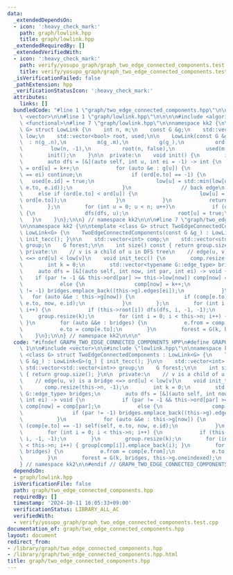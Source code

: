 ```yaml
---
data:
  _extendedDependsOn:
  - icon: ':heavy_check_mark:'
    path: graph/lowlink.hpp
    title: graph/lowlink.hpp
  _extendedRequiredBy: []
  _extendedVerifiedWith:
  - icon: ':heavy_check_mark:'
    path: verify/yosupo_graph/graph_two_edge_connected_components.test.cpp
    title: verify/yosupo_graph/graph_two_edge_connected_components.test.cpp
  _isVerificationFailed: false
  _pathExtension: hpp
  _verificationStatusIcon: ':heavy_check_mark:'
  attributes:
    links: []
  bundledCode: "#line 1 \"graph/two_edge_connected_components.hpp\"\n\n\n\n#include\
    \ <vector>\n\n#line 1 \"graph/lowlink.hpp\"\n\n\n\n#include <algorithm>\n#include\
    \ <functional>\n#line 7 \"graph/lowlink.hpp\"\n\nnamespace kk2 {\n\ntemplate <class\
    \ G> struct LowLink {\n    int n, m;\n    const G &g;\n    std::vector<int> ord,\
    \ low;\n    std::vector<bool> root, used;\n\n    LowLink(const G &g_)\n      \
    \  : n(g_.n),\n          m(g_.m),\n          g(g_),\n          ord(n, -1),\n \
    \         low(n, -1),\n          root(n, false),\n          used(m, false) {\n\
    \        init();\n    }\n\n  private:\n    void init() {\n        int k = 0;\n\
    \        auto dfs = [&](auto self, int u, int ei = -1) -> int {\n            low[u]\
    \ = ord[u] = k++;\n            for (auto &e : g[u]) {\n                if (e.id\
    \ == ei) continue;\n                if (ord[e.to] == -1) {\n                 \
    \   used[e.id] = true;\n                    low[u] = std::min(low[u], self(self,\
    \ e.to, e.id));\n                }\n                // back edge\n           \
    \     else if (ord[e.to] < ord[u]) {\n                    low[u] = std::min(low[u],\
    \ ord[e.to]);\n                }\n            }\n            return low[u];\n\
    \        };\n        for (int u = 0; u < n; u++)\n            if (ord[u] == -1)\
    \ {\n                dfs(dfs, u);\n                root[u] = true;\n         \
    \   }\n    }\n};\n\n} // namespace kk2\n\n\n#line 7 \"graph/two_edge_connected_components.hpp\"\
    \n\nnamespace kk2 {\n\ntemplate <class G> struct TwoEdgeConnectedComponents :\
    \ LowLink<G> {\n    TwoEdgeConnectedComponents(const G &g_) : LowLink<G>(g_) {\
    \ init_tecc(); }\n\n    std::vector<int> comp;\n    std::vector<std::vector<int>>\
    \ group;\n    G forest;\n\n    int size() const { return group.size(); }\n\n \
    \ private:\n    // v is a child of u in DFS tree\n    // edge(u, v) is a bridge\
    \ <=> ord[u] < low[v]\n    void init_tecc() {\n        comp.resize(this->n, -1);\n\
    \        int k = 0;\n        std::vector<typename G::edge_type> bridges;\n   \
    \     auto dfs = [&](auto self, int now, int par, int ei) -> void {\n        \
    \    if (par != -1 && this->ord[par] >= this->low[now]) comp[now] = comp[par];\n\
    \            else {\n                comp[now] = k++;\n                if (par\
    \ != -1) bridges.emplace_back((this->g).edges[ei]);\n            }\n         \
    \   for (auto &&e : this->g[now]) {\n                if (comp[e.to] == -1) self(self,\
    \ e.to, now, e.id);\n            }\n        };\n        for (int i = 0; i < this->n;\
    \ i++) {\n            if (this->root[i]) dfs(dfs, i, -1, -1);\n        }\n   \
    \     group.resize(k);\n        for (int i = 0; i < this->n; i++) { group[comp[i]].emplace_back(i);\
    \ }\n        for (auto &&e : bridges) {\n            e.from = comp[e.from];\n\
    \            e.to = comp[e.to];\n        }\n        forest = G(k, bridges, this->g.oneindexed);\n\
    \    }\n};\n\n} // namespace kk2\n\n\n"
  code: "#ifndef GRAPH_TWO_EDGE_CONNECTED_COMPONENTS_HPP\n#define GRAPH_TWO_EDGE_CONNECTED_COMPONENTS_HPP\
    \ 1\n\n#include <vector>\n\n#include \"lowlink.hpp\"\n\nnamespace kk2 {\n\ntemplate\
    \ <class G> struct TwoEdgeConnectedComponents : LowLink<G> {\n    TwoEdgeConnectedComponents(const\
    \ G &g_) : LowLink<G>(g_) { init_tecc(); }\n\n    std::vector<int> comp;\n   \
    \ std::vector<std::vector<int>> group;\n    G forest;\n\n    int size() const\
    \ { return group.size(); }\n\n  private:\n    // v is a child of u in DFS tree\n\
    \    // edge(u, v) is a bridge <=> ord[u] < low[v]\n    void init_tecc() {\n \
    \       comp.resize(this->n, -1);\n        int k = 0;\n        std::vector<typename\
    \ G::edge_type> bridges;\n        auto dfs = [&](auto self, int now, int par,\
    \ int ei) -> void {\n            if (par != -1 && this->ord[par] >= this->low[now])\
    \ comp[now] = comp[par];\n            else {\n                comp[now] = k++;\n\
    \                if (par != -1) bridges.emplace_back((this->g).edges[ei]);\n \
    \           }\n            for (auto &&e : this->g[now]) {\n                if\
    \ (comp[e.to] == -1) self(self, e.to, now, e.id);\n            }\n        };\n\
    \        for (int i = 0; i < this->n; i++) {\n            if (this->root[i]) dfs(dfs,\
    \ i, -1, -1);\n        }\n        group.resize(k);\n        for (int i = 0; i\
    \ < this->n; i++) { group[comp[i]].emplace_back(i); }\n        for (auto &&e :\
    \ bridges) {\n            e.from = comp[e.from];\n            e.to = comp[e.to];\n\
    \        }\n        forest = G(k, bridges, this->g.oneindexed);\n    }\n};\n\n\
    } // namespace kk2\n\n#endif // GRAPH_TWO_EDGE_CONNECTED_COMPONENTS_HPP\n"
  dependsOn:
  - graph/lowlink.hpp
  isVerificationFile: false
  path: graph/two_edge_connected_components.hpp
  requiredBy: []
  timestamp: '2024-10-11 16:05:33+09:00'
  verificationStatus: LIBRARY_ALL_AC
  verifiedWith:
  - verify/yosupo_graph/graph_two_edge_connected_components.test.cpp
documentation_of: graph/two_edge_connected_components.hpp
layout: document
redirect_from:
- /library/graph/two_edge_connected_components.hpp
- /library/graph/two_edge_connected_components.hpp.html
title: graph/two_edge_connected_components.hpp
---
```

